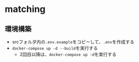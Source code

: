 # matching
## 環境構築
- srcフォルダ内の`.env.example`をコピーして、`.env`を作成する
- `docker-compose up -d --build`を実行する
    - 2回目以降は、`docker-compose up -d`を実行する
